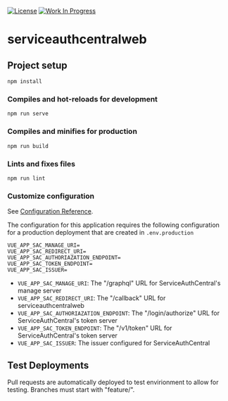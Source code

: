 [![License](https://img.shields.io/badge/License-Apache%202.0-blue.svg)](https://opensource.org/licenses/Apache-2.0) [![Work In Progress](https://img.shields.io/badge/Status-Work%20In%20Progress-yellow)](https://unitvectory-labs.github.io/uvy-labs-guide/bestpractices/status/#work-in-progress)

# serviceauthcentralweb

## Project setup
```
npm install
```

### Compiles and hot-reloads for development
```
npm run serve
```

### Compiles and minifies for production
```
npm run build
```

### Lints and fixes files
```
npm run lint
```

### Customize configuration
See [Configuration Reference](https://cli.vuejs.org/config/).

The configuration for this application requires the following configuration for a production deployment that are created in `.env.production`

```
VUE_APP_SAC_MANAGE_URI=
VUE_APP_SAC_REDIRECT_URI=
VUE_APP_SAC_AUTHORIAZATION_ENDPOINT=
VUE_APP_SAC_TOKEN_ENDPOINT=
VUE_APP_SAC_ISSUER=
```

- `VUE_APP_SAC_MANAGE_URI`: The "/graphql" URL for ServiceAuthCentral's manage server
- `VUE_APP_SAC_REDIRECT_URI`: The "/callback" URL for serviceauthcentralweb
- `VUE_APP_SAC_AUTHORIAZATION_ENDPOINT`: The "/login/authorize" URL for ServiceAuthCentral's token server
- `VUE_APP_SAC_TOKEN_ENDPOINT`: The "/v1/token" URL for ServiceAuthCentral's token server
- `VUE_APP_SAC_ISSUER`: The issuer configured for ServiceAuthCentral

## Test Deployments

Pull requests are automatically deployed to test envirionment to allow for testing.
Branches must start with "feature/".
